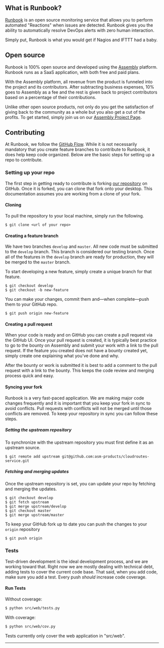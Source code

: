## What is Runbook?

[Runbook](https://runbook.io) is an open source monitoring service that allows you to perform automated "Reactions" when issues are detected. Runbook gives you the ability to automatically resolve DevOps alerts with zero human interaction.

Simply put, Runbook is what you would get if Nagios and IFTTT had a baby.

## Open source

Runbook is 100% open source and developed using the [Assembly](https://assembly.com/runbook) platform. Runbook runs as a SaaS application, with both free and paid plans.

With the Assembly platform, all revenue from the product is funneled into the project and its contributors. After subtracting business expenses, 10% goes to Assembly as a fee and the rest is given back to project contributors based on a percentage of their contributions.

Unlike other open source products, not only do you get the satisfaction of giving back to the community as a whole but you also get a cut of the profits. To get started, simply join us on our [Assembly Project Page](https://assembly.com/runbook).

## Contributing

At Runbook, we follow the [GitHub Flow](https://guides.github.com/introduction/flow/index.html). While it is not necessarily mandatory that you create feature branches to contribute to Runbook, it does help keep code organized. Below are the basic steps for setting up a repo to contribute.

### Setting up your repo

The first step in getting ready to contribute is forking [our repository](https://github.com/asm-products/cloudroutes-service) on GitHub. Once it is forked, you can clone that fork onto your desktop. This documentation assumes you are working from a clone of your fork.

#### Cloning

To pull the repository to your local machine, simply run the following.

    $ git clone <url of your repo>

#### Creating a feature branch

We have two branches `develop` and `master`. All new code must be submitted to the `develop` branch. This branch is considered our testing branch. Once all of the features in the `develop` branch are ready for production, they will be merged to the `master` branch.

To start developing a new feature, simply create a unique branch for that feature.

    $ git checkout develop
    $ git checkout -b new-feature

You can make your changes, commit them and—when complete—push them to your GitHub repo.

    $ git push origin new-feature

#### Creating a pull request

When your code is ready and on GitHub you can create a pull request via the GitHub UI. Once your pull request is created, it is typically best practice to go to the bounty on Assembly and submit your work with a link to the pull request. If the feature you created does not have a bounty created yet, simply create one explaining what you've done and why.

After the bounty or work is submitted it is best to add a comment to the pull request with a link to the bounty. This keeps the code review and merging process quick and easy.

#### Syncing your fork

Runbook is a very fast-paced application. We are making major code changes frequently and it is important that you keep your fork in sync to avoid conflicts. Pull requests with conflicts will not be merged until those conflicts are removed. To keep your repository in sync you can follow these steps.

##### Setting the upstream repository

To synchronize with the upstream repository you must first define it as an upstream source.

    $ git remote add upstream git@github.com:asm-products/cloudroutes-service.git

##### Fetching and merging updates

Once the upstream repository is set, you can update your repo by fetching and merging the updates.

    $ git checkout develop
    $ git fetch upstream
    $ git merge upstream/develop
    $ git checkout master
    $ git merge upstream/master

To keep your GitHub fork up to date you can push the changes to your `origin` repository

    $ git push origin

### Tests

Test-driven development is the ideal development process, and we are working toward that. Right now we are mostly dealing with technical debt, adding tests to cover the current code base. That said, when you add code, make sure you add a test. Every push *should* increase code coverage.

#### Run Tests

Without coverage:

```sh
$ python src/web/tests.py
```

With coverage:

```sh
$ python src/web/cov.py
```

Tests currently only cover the web application in "src/web".

---
